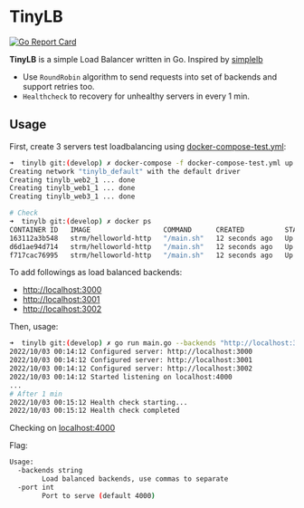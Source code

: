 # TinyLB

[![Go Report Card](https://goreportcard.com/badge/github.com/ductnn/tinylb)](https://goreportcard.com/report/github.com/ductnn/tinylb)

**TinyLB** is a simple Load Balancer written in Go. Inspired by [simplelb](https://github.com/kasvith/simplelb)
- Use `RoundRobin` algorithm to send requests into set of backends and support retries too.
- `Healthcheck` to recovery for unhealthy servers in every 1 min.

## Usage

First, create 3 servers test loadbalancing using [docker-compose-test.yml](docker-compose-test.yml):

```sh
➜  tinylb git:(develop) ✗ docker-compose -f docker-compose-test.yml up -d  
Creating network "tinylb_default" with the default driver
Creating tinylb_web2_1 ... done
Creating tinylb_web1_1 ... done
Creating tinylb_web3_1 ... done

# Check
➜  tinylb git:(develop) ✗ docker ps
CONTAINER ID   IMAGE                  COMMAND      CREATED          STATUS         PORTS                                   NAMES
163112a3b548   strm/helloworld-http   "/main.sh"   12 seconds ago   Up 7 seconds   0.0.0.0:3002->80/tcp, :::3002->80/tcp   tinylb_web3_1
d6d1ae94d714   strm/helloworld-http   "/main.sh"   12 seconds ago   Up 6 seconds   0.0.0.0:3001->80/tcp, :::3001->80/tcp   tinylb_web2_1
f717cac76995   strm/helloworld-http   "/main.sh"   12 seconds ago   Up 5 seconds   0.0.0.0:3000->80/tcp, :::3000->80/tcp   tinylb_web1_1
```

To add followings as load balanced backends:
- [http://localhost:3000](http://localhost:3000)
- [http://localhost:3001](http://localhost:3001)
- [http://localhost:3002](http://localhost:3002)

Then, usage:

```sh
➜  tinylb git:(develop) ✗ go run main.go --backends "http://localhost:3000,http://localhost:3001,http://localhost:3002"
2022/10/03 00:14:12 Configured server: http://localhost:3000
2022/10/03 00:14:12 Configured server: http://localhost:3001
2022/10/03 00:14:12 Configured server: http://localhost:3002
2022/10/03 00:14:12 Started listening on localhost:4000
...
# After 1 min
2022/10/03 00:15:12 Health check starting...
2022/10/03 00:15:12 Health check completed
```

Checking on [localhost:4000](localhost:4000)

Flag:
```sh
Usage:
  -backends string
        Load balanced backends, use commas to separate
  -port int
        Port to serve (default 4000)
```
